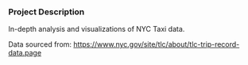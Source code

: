 ### Project Description

In-depth analysis and visualizations of NYC Taxi data.


Data sourced from: https://www.nyc.gov/site/tlc/about/tlc-trip-record-data.page

